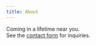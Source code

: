 ```yaml
---
title: About
---
```


Coming in a lifetime near you.                                                                        
See the <a href="/contact.html">contact form</a> for inquiries.                                        
